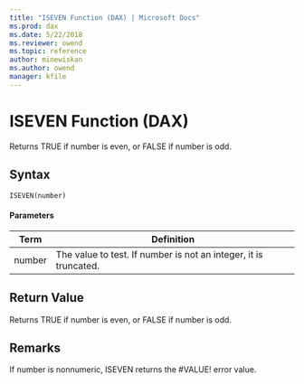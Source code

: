 ```yaml
---
title: "ISEVEN Function (DAX) | Microsoft Docs"
ms.prod: dax
ms.date: 5/22/2018
ms.reviewer: owend
ms.topic: reference
author: minewiskan
ms.author: owend
manager: kfile
---
```

# ISEVEN Function (DAX)
Returns TRUE if number is even, or FALSE if number is odd.  
  
## Syntax  
  
```  
ISEVEN(number)  
```  
  
#### Parameters  
  
|Term|Definition|  
|--------|--------------|  
|number|The value to test. If number is not an integer, it is truncated.|  
  
## Return Value  
Returns TRUE if number is even, or FALSE if number is odd.  
  
## Remarks  
If number is nonnumeric, ISEVEN returns the #VALUE! error value.  
  
